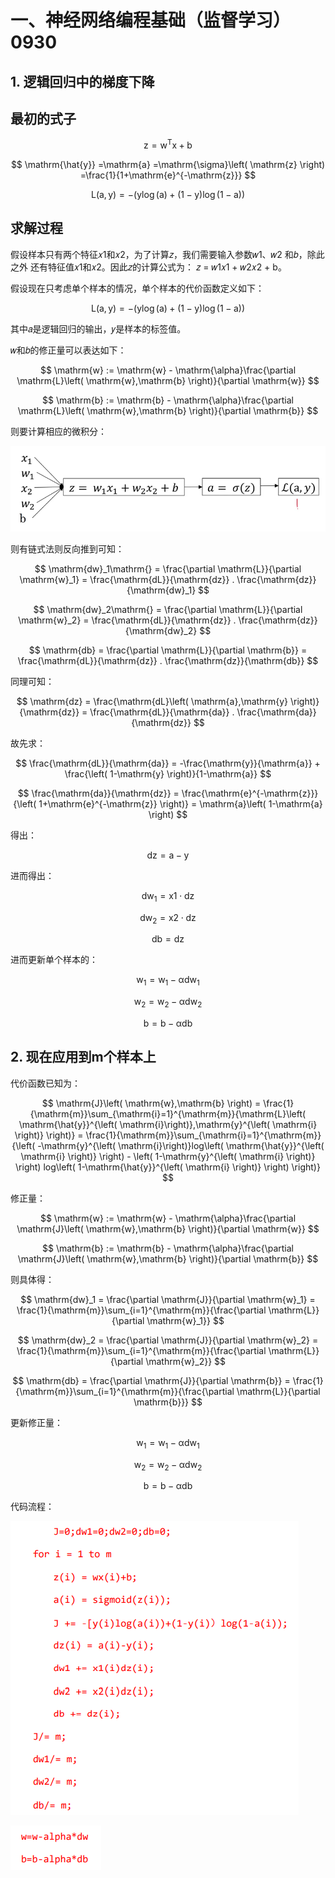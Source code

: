 # 一、神经网络编程基础（监督学习）0930

## 1. 逻辑回归中的梯度下降

## 最初的式子

$$\mathrm{z} =\mathrm{w}^{\mathrm{T}}\mathrm{x} +\mathrm{b}$$  

$$
\mathrm{\hat{y}} =\mathrm{a} =\mathrm{\sigma}\left( \mathrm{z} \right) =\frac{1}{1+\mathrm{e}^{-\mathrm{z}}}
$$  

$$
\mathrm{L}\left( \mathrm{a},\mathrm{y} \right) =-\left( \mathrm{y}\log \left( \mathrm{a} \right) +\left( 1 -\mathrm{y} \right) \log \left( 1 -\mathrm{a} \right) \right) 
$$


## 求解过程

假设样本只有两个特征𝑥1和𝑥2，为了计算𝑧，我们需要输入参数𝑤1、𝑤2 和𝑏，除此之外
还有特征值𝑥1和𝑥2。因此𝑧的计算公式为： 𝑧 = 𝑤1𝑥1 + 𝑤2𝑥2 + b。

假设现在只考虑单个样本的情况，单个样本的代价函数定义如下：

$$
\mathrm{L}\left( \mathrm{a},\mathrm{y} \right) =-\left( \mathrm{y}\log \left( \mathrm{a} \right)   +  \left( 1 -  \mathrm{y} \right) \log \left( 1 -  \mathrm{a} \right) \right) 
$$

其中𝑎是逻辑回归的输出，𝑦是样本的标签值。

𝑤和𝑏的修正量可以表达如下：

$$
\mathrm{w} :=  \mathrm{w} -  \mathrm{\alpha}\frac{\partial \mathrm{L}\left( \mathrm{w},\mathrm{b} \right)}{\partial \mathrm{w}}
$$  

$$
\mathrm{b} :=  \mathrm{b} -  \mathrm{\alpha}\frac{\partial \mathrm{L}\left( \mathrm{w},\mathrm{b} \right)}{\partial \mathrm{b}}
$$

则要计算相应的微积分：

![930_01.png](https://github.com/ta00231/DeepLearning/blob/main/Pictures/930_01.png)

则有链式法则反向推到可知：

$$
\mathrm{dw}_1\mathrm{} =  \frac{\partial \mathrm{L}}{\partial \mathrm{w}_1}  =  \frac{\mathrm{dL}}{\mathrm{dz}}  . \frac{\mathrm{dz}}{\mathrm{dw}_1}
$$
  
$$
\mathrm{dw}_2\mathrm{} =  \frac{\partial \mathrm{L}}{\partial \mathrm{w}_2}  =  \frac{\mathrm{dL}}{\mathrm{dz}}  . \frac{\mathrm{dz}}{\mathrm{dw}_2}
$$
  
$$
\mathrm{db} =  \frac{\partial \mathrm{L}}{\partial \mathrm{b}}  =  \frac{\mathrm{dL}}{\mathrm{dz}}  . \frac{\mathrm{dz}}{\mathrm{db}}
$$

同理可知：

$$
\mathrm{dz} =  \frac{\mathrm{dL}\left( \mathrm{a},\mathrm{y} \right)}{\mathrm{dz}}  =  \frac{\mathrm{dL}}{\mathrm{da}}  . \frac{\mathrm{da}}{\mathrm{dz}}
$$


故先求：

$$
\frac{\mathrm{dL}}{\mathrm{da}}  =  -\frac{\mathrm{y}}{\mathrm{a}}  +  \frac{\left( 1-\mathrm{y} \right)}{1-\mathrm{a}}
$$
  
$$
\frac{\mathrm{da}}{\mathrm{dz}}  =  \frac{\mathrm{e}^{-\mathrm{z}}}{\left( 1+\mathrm{e}^{-\mathrm{z}} \right)}  =  \mathrm{a}\left( 1-\mathrm{a} \right) 
$$

得出：

$$
\mathrm{dz} =  \mathrm{a}-\mathrm{y}
$$


进而得出：

$$
\mathrm{dw}_1\mathrm{} =  \mathrm{x}1 \cdot   \mathrm{dz} 
$$
  
$$
\mathrm{dw}_2\mathrm{} =  \mathrm{x}2 \cdot   \mathrm{dz} 
$$
  
$$
\mathrm{db} =   \mathrm{dz} 
$$


进而更新单个样本的：

$$
\mathrm{w}_1  =  \mathrm{w}_1  -  \mathrm{\alpha dw}_1
$$
  
$$
\mathrm{w}_2  =  \mathrm{w}_2  -  \mathrm{\alpha dw}_2
$$
  
$$
\mathrm{b} =  \mathrm{b} -  \mathrm{\alpha db}
$$

## 2. 现在应用到m个样本上 

代价函数已知为：

$$
\mathrm{J}\left( \mathrm{w},\mathrm{b} \right)   =  \frac{1}{\mathrm{m}}\sum_{\mathrm{i}=1}^{\mathrm{m}}{\mathrm{L}\left( \mathrm{\hat{y}}^{\left( \mathrm{i}\right)},\mathrm{y}^{\left( \mathrm{i} \right)} \right)}  =  \frac{1}{\mathrm{m}}\sum_{\mathrm{i}=1}^{\mathrm{m}}{\left( -\mathrm{y}^{\left( \mathrm{i}\right)}log\left( \mathrm{\hat{y}}^{\left( \mathrm{i} \right)} \right)   -  \left( 1-\mathrm{y}^{\left( \mathrm{i} \right)} \right) log\left( 1-\mathrm{\hat{y}}^{\left( \mathrm{i} \right)} \right) \right)}
$$

修正量：

$$
\mathrm{w} :=  \mathrm{w} -  \mathrm{\alpha}\frac{\partial \mathrm{J}\left( \mathrm{w},\mathrm{b} \right)}{\partial \mathrm{w}}
$$
  
$$
\mathrm{b} :=  \mathrm{b} -  \mathrm{\alpha}\frac{\partial \mathrm{J}\left( \mathrm{w},\mathrm{b} \right)}{\partial \mathrm{b}}
$$

则具体得：

$$
\mathrm{dw}_1  =  \frac{\partial \mathrm{J}}{\partial \mathrm{w}_1}  =  \frac{1}{\mathrm{m}}\sum_{i=1}^{\mathrm{m}}{\frac{\partial \mathrm{L}}{\partial \mathrm{w}_1}}
$$
  
$$
\mathrm{dw}_2  =  \frac{\partial \mathrm{J}}{\partial \mathrm{w}_2}  =  \frac{1}{\mathrm{m}}\sum_{i=1}^{\mathrm{m}}{\frac{\partial \mathrm{L}}{\partial \mathrm{w}_2}}
$$
  
$$
\mathrm{db} =  \frac{\partial \mathrm{J}}{\partial \mathrm{b}}  =  \frac{1}{\mathrm{m}}\sum_{i=1}^{\mathrm{m}}{\frac{\partial \mathrm{L}}{\partial \mathrm{b}}}
$$


更新修正量：

$$
\mathrm{w}_1  =  \mathrm{w}_1  -  \mathrm{\alpha dw}_1
$$
  
$$
\mathrm{w}_2  =  \mathrm{w}_2  -  \mathrm{\alpha dw}_2
$$
  
$$
\mathrm{b} =  \mathrm{b} -  \mathrm{\alpha db}
$$

代码流程：

![930_02.png](https://github.com/ta00231/DeepLearning/blob/main/Pictures/930_02.png)

![930_03.png](https://github.com/ta00231/DeepLearning/blob/main/Pictures/930_03.png)
